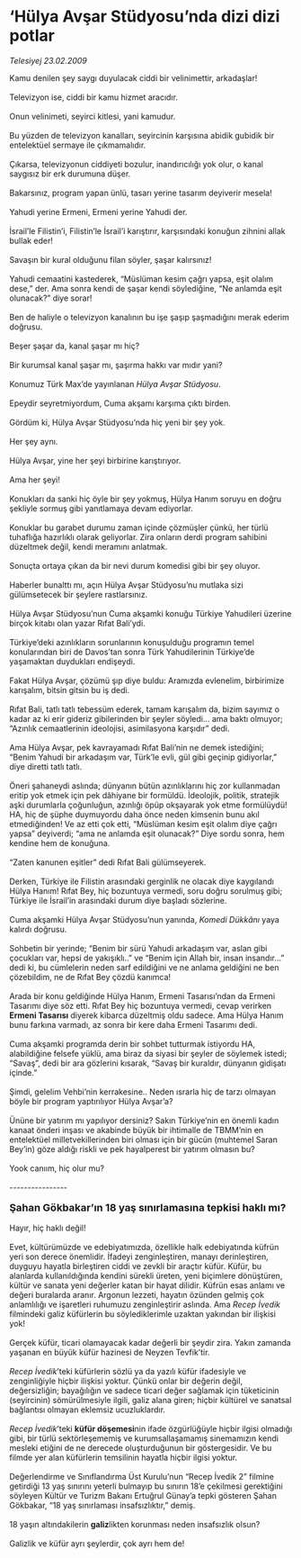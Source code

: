 # ‘Hülya Avşar Stüdyosu’nda dizi dizi potlar

*Telesiyej 23.02.2009*

<div class="taraf_structure_2col_1zq">
<div class="margen_n">



 <p>Kamu denilen şey saygı duyulacak ciddi bir velinimettir, arkadaşlar! <br/><br/>Televizyon ise, ciddi bir kamu hizmet aracıdır. <br/><br/>Onun velinimeti, seyirci kitlesi, yani kamudur. <br/><br/>Bu yüzden de televizyon kanalları, seyircinin karşısına abidik gubidik bir entelektüel sermaye ile çıkmamalıdır. <br/><br/>Çıkarsa, televizyonun ciddiyeti bozulur, inandırıcılığı yok olur, o kanal saygısız bir erk durumuna düşer. <br/><br/>Bakarsınız, program yapan ünlü, tasarı yerine tasarım deyiverir mesela! <br/><br/>Yahudi yerine Ermeni, Ermeni yerine Yahudi der. <br/><br/>İsrail’le Filistin’i, Filistin’le İsrail’i karıştırır, karşısındaki konuğun zihnini allak bullak eder! <br/><br/>Savaşın bir kural olduğunu filan söyler, şaşar kalırsınız! <br/><br/>Yahudi cemaatini kastederek, “Müslüman kesim çağrı yapsa, eşit olalım dese,” der. Ama sonra kendi de şaşar kendi söylediğine, “Ne anlamda eşit olunacak?” diye sorar! <br/><br/>Ben de haliyle o televizyon kanalının bu işe şaşıp şaşmadığını merak ederim doğrusu. <br/><br/>Beşer şaşar da, kanal şaşar mı hiç? <br/><br/>Bir kurumsal kanal şaşar mı, şaşırma hakkı var mıdır yani? <br/><br/>Konumuz Türk Max’de yayınlanan <i>Hülya Avşar Stüdyosu</i>. <br/><br/>Epeydir seyretmiyordum, Cuma akşamı karşıma çıktı birden. <br/><br/>Gördüm ki, Hülya Avşar Stüdyosu’nda hiç yeni bir şey yok. <br/><br/>Her şey aynı. <br/><br/>Hülya Avşar, yine her şeyi birbirine karıştırıyor. <br/><br/>Ama her şeyi! <br/><br/>Konukları da sanki hiç öyle bir şey yokmuş, Hülya Hanım soruyu en doğru şekliyle sormuş gibi yanıtlamaya devam ediyorlar. <br/><br/>Konuklar bu garabet durumu zaman içinde çözmüşler çünkü, her türlü tuhaflığa hazırlıklı olarak geliyorlar. Zira onların derdi program sahibini düzeltmek değil, kendi meramını anlatmak. <br/><br/>Sonuçta ortaya çıkan da bir nevi durum komedisi gibi bir şey oluyor. <br/><br/>Haberler bunalttı mı, açın Hülya Avşar Stüdyosu’nu mutlaka sizi gülümsetecek bir şeylere rastlarsınız. <br/><br/>Hülya Avşar Stüdyosu’nun Cuma akşamki konuğu Türkiye Yahudileri üzerine birçok kitabı olan yazar Rıfat Bali’ydi. <br/><br/>Türkiye’deki azınlıkların sorunlarının konuşulduğu programın temel konularından biri de Davos’tan sonra Türk Yahudilerinin Türkiye’de yaşamaktan duydukları endişeydi. <br/><br/>Fakat Hülya Avşar, çözümü şıp diye buldu: Aramızda evlenelim, birbirimize karışalım, bitsin gitsin bu iş dedi. <br/><br/>Rıfat Bali, tatlı tatlı tebessüm ederek, tamam karışalım da, bizim sayımız o kadar az ki erir gideriz gibilerinden bir şeyler söyledi... ama baktı olmuyor; “Azınlık cemaatlerinin ideolojisi, asimilasyona karşıdır” dedi. <br/><br/>Ama Hülya Avşar, pek kavrayamadı Rıfat Bali’nin ne demek istediğini; “Benim Yahudi bir arkadaşım var, Türk’le evli, gül gibi geçinip gidiyorlar,” diye diretti tatlı tatlı. <br/><br/>Öneri şahaneydi aslında; dünyanın bütün azınlıklarını hiç zor kullanmadan eritip yok etmek için pek dâhiyane bir formüldü. İdeolojik, politik, stratejik aşki durumlarla çoğunluğun, azınlığı öpüp okşayarak yok etme formülüydü! HA, hiç de şüphe duymuyordu daha önce neden kimsenin bunu akıl etmediğinden! Ve az etti çok etti, “Müslüman kesim eşit olalım diye çağrı yapsa” deyiverdi; “ama ne anlamda eşit olunacak?” Diye sordu sonra, hem kendine hem de konuğuna. <br/><br/>“Zaten kanunen eşitler” dedi Rıfat Bali gülümseyerek. <br/><br/>Derken, Türkiye ile Filistin arasındaki gerginlik ne olacak diye kaygılandı Hülya Hanım! Rıfat Bey, hiç bozuntuya vermedi, soru doğru sorulmuş gibi; Türkiye ile İsrail’in arasındaki durum diye başladı sözlerine. <br/><br/>Cuma akşamki Hülya Avşar Stüdyosu’nun yanında, <i>Komedi Dükkânı</i> yaya kalırdı doğrusu. <br/><br/>Sohbetin bir yerinde; “Benim bir sürü Yahudi arkadaşım var, aslan gibi çocukları var, hepsi de yakışıklı..” ve “Benim için Allah bir, insan insandır...” dedi ki, bu cümlelerin neden sarf edildiğini ve ne anlama geldiğini ne ben çözebildim, ne de Rıfat Bey çözdü kanımca! <br/><br/>Arada bir konu geldiğinde Hülya Hanım, Ermeni Tasarısı’ndan da Ermeni Tasarımı diye söz etti. Rıfat Bey hiç bozuntuya vermedi, cevap verirken <b>Ermeni Tasarısı</b> diyerek kibarca düzeltmiş oldu sadece. Ama Hülya Hanım bunu farkına varmadı, az sonra bir kere daha Ermeni Tasarımı dedi. <br/><br/>Cuma akşamki programda derin bir sohbet tutturmak istiyordu HA, alabildiğine felsefe yüklü, ama biraz da siyasi bir şeyler de söylemek istedi; “Savaş”, dedi bir ara gözlerini kısarak, “Savaş bir kuraldır, dünyanın gidişatı içinde.” <br/><br/>Şimdi, gelelim Vehbi’nin kerrakesine.. Neden ısrarla hiç de tarzı olmayan böyle bir program yaptırılıyor Hülya Avşar’a? <br/><br/>Ününe bir yatırım mı yapılıyor dersiniz? Sakın Türkiye’nin en önemli kadın kanaat önderi inşası ve akabinde büyük bir ihtimalle de TBMM’nin en entelektüel milletvekillerinden biri olması için bir gücün (muhtemel Saran Bey’in) göze aldığı riskli ve pek hayalperest bir yatırım olmasın bu? <br/><br/>Yook canıım, hiç olur mu? <br/><br/>---------------- <br/><br/><font size="4"><strong>Şahan Gökbakar’ın 18 yaş sınırlamasına tepkisi haklı mı?</strong></font> <br/><br/>Hayır, hiç haklı değil! <br/><br/>Evet, kültürümüzde ve edebiyatımızda, özellikle halk edebiyatında küfrün yeri son derece önemlidir. İfadeyi zenginleştiren, manayı derinleştiren, duyguyu hayatla birleştiren ciddi ve zevkli bir araçtır küfür. Küfür, bu alanlarda kullanıldığında kendini sürekli üreten, yeni biçimlere dönüştüren, kültür ve sanata yeni değerler katan bir hayat dilidir. Küfrün esas anlamı ve değeri buralarda aranır. Argonun lezzeti, hayatın özünden gelmiş çok anlamlılığı ve işaretleri ruhumuzu zenginleştirir aslında. Ama <i>Recep İvedik</i> filmindeki galiz küfürlerin bu söylediklerimle uzaktan yakından bir ilişkisi yok! <br/><br/>Gerçek küfür, ticari olamayacak kadar değerli bir şeydir zira. Yakın zamanda yaşanan en büyük küfür hazinesi de Neyzen Tevfik’tir.<i> <br/><br/>Recep İvedik</i>’teki küfürlerin sözlü ya da yazılı küfür ifadesiyle ve zenginliğiyle hiçbir ilişkisi yoktur. Çünkü onlar bir değerin değil, değersizliğin; bayağılığın ve sadece ticari değer sağlamak için tüketicinin (seyircinin) sömürülmesiyle ilgili, galiz alana giren; hiçbir kültürel ve sanatsal bağlantısı olmayan eklemsiz ucuzluklardır.<i> <br/><br/>Recep İvedik</i>’teki <b>küfür döşemesi</b>nin ifade özgürlüğüyle hiçbir ilgisi olmadığı gibi, bir türlü sektörleşememiş ve kurumsallaşamamış sinemamızın kendi mesleki etiğini de ne derecede oluşturduğunun bir göstergesidir. Ve bu filmde yer alan küfürlerin temsilinin hayatla hiçbir ilgisi yoktur. <br/><br/>Değerlendirme ve Sınıflandırma Üst Kurulu’nun “Recep İvedik 2” filmine getirdiği 13 yaş sınırını yeterli bulmayıp bu sınırın 18’e çekilmesi gerektiğini söyleyen Kültür ve Turizm Bakanı Ertuğrul Günay’a tepki gösteren Şahan Gökbakar, “18 yaş sınırlaması insafsızlıktır,” demiş. <br/><br/>18 yaşın altındakilerin <b>galiz</b>likten korunması neden insafsızlık olsun? <br/><br/>Galizlik ve küfür ayrı şeylerdir, çok ayrı hem de!</p>

<br/>


<div id="taraf_not">
</div>

</div>


</div>
